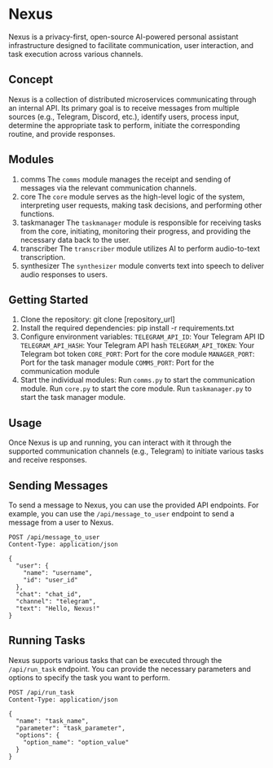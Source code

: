 # Nexus

Nexus is a privacy-first, open-source AI-powered personal assistant infrastructure designed to facilitate communication, user interaction, and task execution across various channels.

## Concept

Nexus is a collection of distributed microservices communicating through an internal API. Its primary goal is to receive messages from multiple sources (e.g., Telegram, Discord, etc.), identify users, process input, determine the appropriate task to perform, initiate the corresponding routine, and provide responses.

## Modules
1. comms
The `comms` module manages the receipt and sending of messages via the relevant communication channels.
2. core
The `core` module serves as the high-level logic of the system, interpreting user requests, making task decisions, and performing other functions.
3. taskmanager
The `taskmanager` module is responsible for receiving tasks from the core, initiating, monitoring their progress, and providing the necessary data back to the user.
4. transcriber
The `transcriber` module utilizes AI to perform audio-to-text transcription.
5. synthesizer
The `synthesizer` module converts text into speech to deliver audio responses to users.

## Getting Started

1. Clone the repository: git clone [repository_url]
2. Install the required dependencies: pip install -r requirements.txt
3. Configure environment variables:
`TELEGRAM_API_ID`: Your Telegram API ID
`TELEGRAM_API_HASH`: Your Telegram API hash
`TELEGRAM_API_TOKEN`: Your Telegram bot token
`CORE_PORT`: Port for the core module
`MANAGER_PORT`: Port for the task manager module
`COMMS_PORT`: Port for the communication module
4. Start the individual modules:
Run `comms.py` to start the communication module.
Run `core.py` to start the core module.
Run `taskmanager.py` to start the task manager module.

## Usage

Once Nexus is up and running, you can interact with it through the supported communication channels (e.g., Telegram) to initiate various tasks and receive responses.

## Sending Messages
To send a message to Nexus, you can use the provided API endpoints. For example, you can use the `/api/message_to_user` endpoint to send a message from a user to Nexus.
````
POST /api/message_to_user
Content-Type: application/json

{
  "user": {
    "name": "username",
    "id": "user_id"
  },
  "chat": "chat_id",
  "channel": "telegram",
  "text": "Hello, Nexus!"
}
````

## Running Tasks
Nexus supports various tasks that can be executed through the `/api/run_task` endpoint. You can provide the necessary parameters and options to specify the task you want to perform.
````
POST /api/run_task
Content-Type: application/json

{
  "name": "task_name",
  "parameter": "task_parameter",
  "options": {
    "option_name": "option_value"
  }
}
````